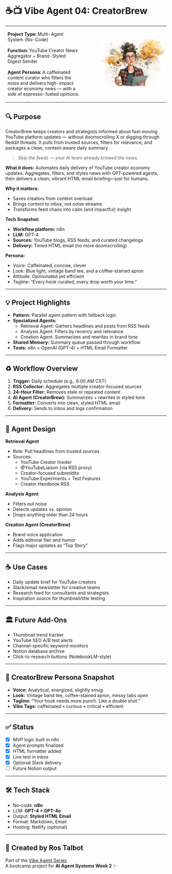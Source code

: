 # ☕📺 Vibe Agent 04: CreatorBrew

<table>
  <tr>
    <td>

**Project Type:** Multi-Agent System (No-Code)  <br><br>
**Function:** YouTube Creator News Aggregator + Brand-Styled Digest Sender  <br><br>
**Agent Persona:** A caffeinated content curator who filters the noise and delivers high-impact creator economy news — with a side of espresso-fueled opinions.

</td>
<td align="right" width="250">
  <img src="screenshots/CreatorBrew-Persona.png" alt="CreatorBrew Persona" width="200" />
</td>
  </tr>
</table>



## 🔍 Purpose

CreatorBrew keeps creators and strategists informed about fast-moving YouTube platform updates — without doomscrolling X or digging through Reddit threads. It pulls from trusted sources, filters for relevance, and packages a clean, context-aware daily summary.

>_Skip the feeds — your AI team already brewed the news._

**What it does:** Automates daily delivery of YouTube creator economy updates. Aggregates, filters, and styles news with GPT-powered agents, then delivers a clean, vibrant HTML email briefing—just for humans.

**Why it matters:**  
- Saves creators from context overload  
- Brings content to inbox, not noise streams  
- Transforms feed chaos into calm (and impactful) insight

**Tech Snapshot:**  
- **Workflow platform:** n8n  
- **LLM:** GPT‑4  
- **Sources:** YouTube blogs, RSS feeds, and curated changelogs  
- **Delivery:** Timed HTML email (no more doomscrolling)

**Persona:**  
- Voice: Caffeinated, concise, clever  
- Look: Blue light, vintage band tee, and a coffee-stained apron  
- Attitude: Opinionated yet efficient  
- Tagline: “Every hook curated, every drop worth your time.”

---

## 💡 Project Highlights

- **Pattern:** Parallel agent pattern with fallback logic  
- **Specialized Agents:**  
  - Retrieval Agent: Gathers headlines and posts from RSS feeds  
  - Analysis Agent: Filters by recency and relevance  
  - Creation Agent: Summarizes and rewrites in brand tone  
- **Shared Memory:** Summary queue passed through workflow  
- **Tools:** n8n + OpenAI (GPT-4) + HTML Email Formatter  

---

## ♻️ Workflow Overview

1. **Trigger:** Daily schedule (e.g., 6:00 AM CST)
2. **RSS Collector:** Aggregates multiple creator-focused sources
3. **24-Hour Filter:** Removes stale or repeated content
4. **AI Agent (CreatorBrew):** Summarizes + rewrites in styled tone
5. **Formatter:** Converts into clean, styled HTML email
6. **Delivery:** Sends to inbox and logs confirmation

---

## 🧠 Agent Design

**Retrieval Agent**  
- Role: Pull headlines from trusted sources  
- Sources:  
  - YouTube Creator Insider  
  - @YouTubeLiaison (via RSS proxy)  
  - Creator-focused subreddits  
  - YouTube Experiments + Test Features  
  - Creator Handbook RSS

**Analysis Agent**  
- Filters out noise  
- Detects updates vs. opinion  
- Drops anything older than 24 hours  

**Creation Agent (CreatorBrew)**  
- Brand voice application  
- Adds editorial flair and humor  
- Flags major updates as “Top Story”

---

## ☕ Use Cases

- Daily update brief for YouTube creators  
- Slack/email newsletter for creative teams  
- Research feed for consultants and strategists  
- Inspiration source for thumbnail/title testing

---

## 🏛️ Future Add-Ons

- Thumbnail trend tracker  
- YouTube SEO A/B test alerts  
- Channel-specific keyword monitors  
- Notion database archive  
- Click-to-research buttons (NotebookLM-style)  

---

## 🧥 CreatorBrew Persona Snapshot

- **Voice:** Analytical, energized, slightly smug  
- **Look:** Vintage band tee, coffee-stained apron, messy tabs open  
- **Tagline:** “Your hook needs more punch. Like a double shot.”  
- **Vibe Tags:** caffeinated • curious • critical • efficient

---

## ✅ Status

- [x] MVP logic built in n8n  
- [x] Agent prompts finalized  
- [x] HTML formatter added  
- [x] Live test in inbox  
- [x] Optional Slack delivery  
- [ ] Future Notion output

---

## 🛠 Tech Stack

- No-code: **n8n**
- LLM: **GPT-4 + GPT-4o**
- Output: **Styled HTML Email**
- Format: Markdown, Email
- Hosting: Netlify (optional)

---

## 👤 Created by Ros Talbot  
Part of the [Vibe Agent Series](https://github.com/RosTalbot/vibe-agent-series)  
A bootcamp project for **AI Agent Systems Week 2** ✨
